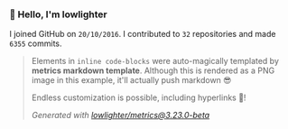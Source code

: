 ### 👋 Hello, I'm lowlighter

I joined GitHub on `20/10/2016`.
I contributed to `32` repositories and made `6355` commits.

> Elements in `inline code-blocks` were auto-magically templated by **metrics markdown template**.
> Although this is rendered as a PNG image in this example, it'll actually push markdown 😎
>
> Endless customization is possible, including hyperlinks 🎉!
>
> *Generated with [lowlighter/metrics@3.23.0-beta](https://github.com/lowlighter/metrics)*
